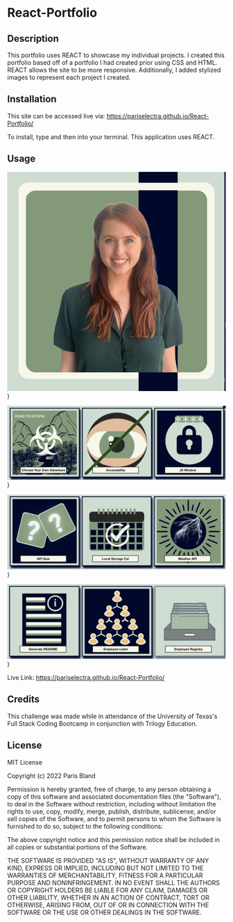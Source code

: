 # React-Portfolio

## Description
This portfolio uses REACT to showcase my individual projects. I created this portfolio based off of a portfolio I had created prior using CSS and HTML. REACT allows the site to be more responsive. Additionally, I added stylized images to represent each project I created.

## Installation
This site can be accessed live via: https://pariselectra.github.io/React-Portfolio/

To install, type <npm install> and then <npm run start> into your terminal. This application uses REACT.

## Usage
![Profile Image](images/Profile-Image-Screenshot.png))

![Project Icons](images/project1screenshot.png))

![Project Icons](images/project2screenshot.png))

![Project Icons](images/project3screenshot.png))

Live Link:  https://pariselectra.github.io/React-Portfolio/

## Credits
This challenge was made while in attendance of the University of Texas's Full Stack Coding Bootcamp in conjunction with Trilogy Education.

## License
MIT License

Copyright (c) 2022 Paris Bland

Permission is hereby granted, free of charge, to any person obtaining a copy
of this software and associated documentation files (the "Software"), to deal
in the Software without restriction, including without limitation the rights
to use, copy, modify, merge, publish, distribute, sublicense, and/or sell
copies of the Software, and to permit persons to whom the Software is
furnished to do so, subject to the following conditions:

The above copyright notice and this permission notice shall be included in all
copies or substantial portions of the Software.

THE SOFTWARE IS PROVIDED "AS IS", WITHOUT WARRANTY OF ANY KIND, EXPRESS OR
IMPLIED, INCLUDING BUT NOT LIMITED TO THE WARRANTIES OF MERCHANTABILITY,
FITNESS FOR A PARTICULAR PURPOSE AND NONINFRINGEMENT. IN NO EVENT SHALL THE
AUTHORS OR COPYRIGHT HOLDERS BE LIABLE FOR ANY CLAIM, DAMAGES OR OTHER
LIABILITY, WHETHER IN AN ACTION OF CONTRACT, TORT OR OTHERWISE, ARISING FROM,
OUT OF OR IN CONNECTION WITH THE SOFTWARE OR THE USE OR OTHER DEALINGS IN THE
SOFTWARE.